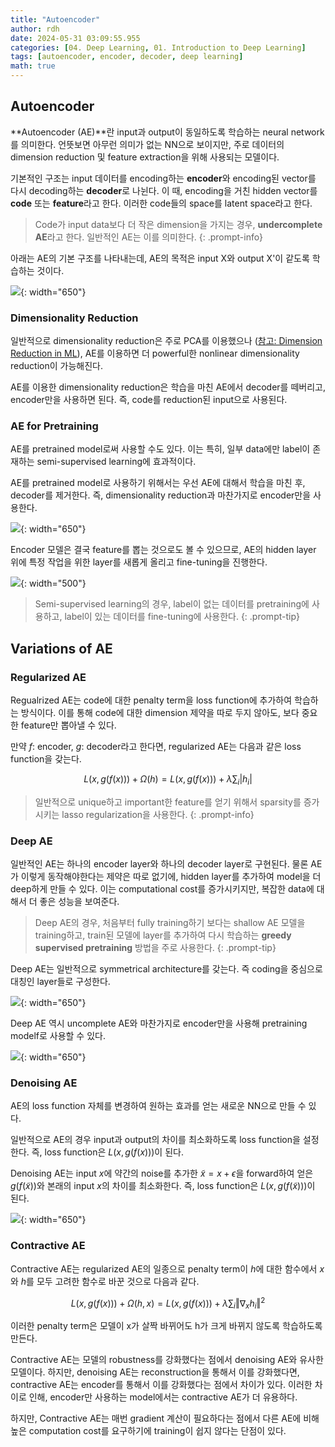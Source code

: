 ```yaml
---
title: "Autoencoder"
author: rdh
date: 2024-05-31 03:09:55.955
categories: [04. Deep Learning, 01. Introduction to Deep Learning]
tags: [autoencoder, encoder, decoder, deep learning]
math: true
---
```

## Autoencoder
**Autoencoder (AE)**란 input과 output이 동일하도록 학습하는 neural network를 의미한다. 언뜻보면 아무런 의미가 없는 NN으로 보이지만, 주로 데이터의 dimension reduction 및 feature extraction을 위해 사용되는 모델이다. 

기본적인 구조는 input 데이터를 encoding하는 **encoder**와 encoding된 vector를 다시 decoding하는 **decoder**로 나뉜다. 이 때, encoding을 거친 hidden vector를 **code** 또는 **feature**라고 한다. 이러한 code들의 space를 latent space라고 한다.

> Code가 input data보다 더 작은 dimension을 가지는 경우, **undercomplete AE**라고 한다. 일반적인 AE는 이를 의미한다.
{: .prompt-info}

아래는 AE의 기본 구조를 나타내는데, AE의 목적은 input X와 output X'이 같도록 학습하는 것이다.

![](/assets/img/Autoencoder-01.png){: width="650"}

### Dimensionality Reduction
일반적으로 dimensionality reduction은 주로 PCA를 이용했으나 ([참고: Dimension Reduction in ML](https://rohdonghyun.github.io/posts/Dimension-Reduction/)), AE를 이용하면 더 powerful한 nonlinear dimensionality reduction이 가능해진다.

AE를 이용한 dimensionality reduction은 학습을 마친 AE에서 decoder를 떼버리고, encoder만을 사용하면 된다. 즉, code를 reduction된 input으로 사용된다.

### AE for Pretraining
AE를 pretrained model로써 사용할 수도 있다. 이는 특히, 일부 data에만 label이 존재하는 semi-supervised learning에 효과적이다.

AE를 pretrained model로 사용하기 위해서는 우선 AE에 대해서 학습을 마친 후, decoder를 제거한다. 즉, dimensionality reduction과 마찬가지로 encoder만을 사용한다.

![](/assets/img/Autoencoder-02.png){: width="650"}

Encoder 모델은 결국 feature를 뽑는 것으로도 볼 수 있으므로, AE의 hidden layer 위에 특정 작업을 위한 layer를 새롭게 올리고 fine-tuning을 진행한다.

![](/assets/img/Autoencoder-03.png){: width="500"}

> Semi-supervised learning의 경우, label이 없는 데이터를 pretraining에 사용하고, label이 있는 데이터를 fine-tuning에 사용한다.
{: .prompt-tip}

## Variations of AE

### Regularized AE
Regualrized AE는 code에 대한 penalty term을 loss function에 추가하여 학습하는 방식이다. 이를 통해 code에 대한 dimension 제약을 따로 두지 않아도, 보다 중요한 feature만 뽑아낼 수 있다.

만약 $f$: encoder, $g$: decoder라고 한다면, regularized AE는 다음과 같은 loss function을 갖는다.

$$
L(x, g(f(x))) + \Omega(h) = L(x, g(f(x))) + \lambda \sum_i \vert h_i \vert
$$

> 일반적으로 unique하고 important한 feature를 얻기 위해서 sparsity를 증가시키는 lasso regularization을 사용한다.
{: .prompt-info}

### Deep AE
일반적인 AE는 하나의 encoder layer와 하나의 decoder layer로 구현된다. 물론 AE가 이렇게 동작해야한다는 제약은 따로 없기에, hidden layer를 추가하여 model을 더 deep하게 만들 수 있다. 이는 computational cost를 증가시키지만, 복잡한 data에 대해서 더 좋은 성능을 보여준다.

> Deep AE의 경우, 처음부터 fully training하기 보다는 shallow AE 모델을 training하고, train된 모델에 layer를 추가하여 다시 학습하는 **greedy supervised pretraining** 방법을 주로 사용한다.
{: .prompt-tip}

Deep AE는 일반적으로 symmetrical architecture를 갖는다. 즉 coding을 중심으로 대칭인 layer들로 구성한다.

![](/assets/img/Autoencoder-04.png){: width="650"}

Deep AE 역시 uncomplete AE와 마찬가지로 encoder만을 사용해 pretraining modelf로 사용할 수 있다.

![](/assets/img/Autoencoder-05.png){: width="650"}

### Denoising AE
AE의 loss function 자체를 변경하여 원하는 효과를 얻는 새로운 NN으로 만들 수 있다.

일반적으로 AE의 경우 input과 output의 차이를 최소화하도록 loss function을 설정한다. 즉, loss function은 $L(x, g(f(x)))$이 된다.

Denoising AE는 input $x$에 약간의 noise를 추가한 $\tilde{x}=x+\epsilon$을 forward하여 얻은 $g(f(\tilde{x}))$와 본래의 input $x$의 차이를 최소화한다. 즉, loss function은 $L(x, g(f(\tilde{x})))$이 된다.

![](/assets/img/Autoencoder-06.png){: width="650"}

### Contractive AE
Contractive AE는 regularized AE의 일종으로 penalty term이 $h$에 대한 함수에서 $x$와 $h$를 모두 고려한 함수로 바꾼 것으로 다음과 같다.

$$
L(x, g(f(x))) + \Omega(h,x) = L(x, g(f(x))) + \lambda \sum_i \Vert \nabla_x h_i \Vert^2
$$

이러한 penalty term은 모델이 x가 살짝 바뀌어도 h가 크게 바뀌지 않도록 학습하도록 만든다. 

Contractive AE는 모델의 robustness를 강화했다는 점에서 denoising AE와 유사한 모델이다. 하지만, denoising AE는 reconstruction을 통해서 이를 강화했다면, contractive AE는 encoder를 통해서 이를 강화했다는 점에서 차이가 있다. 이러한 차이로 인해, encoder만 사용하는 model에서는 contractive AE가 더 유용하다.

하지만, Contractive AE는 매번 gradient 계산이 필요하다는 점에서 다른 AE에 비해 높은 computation cost를 요구하기에 training이 쉽지 않다는 단점이 있다.